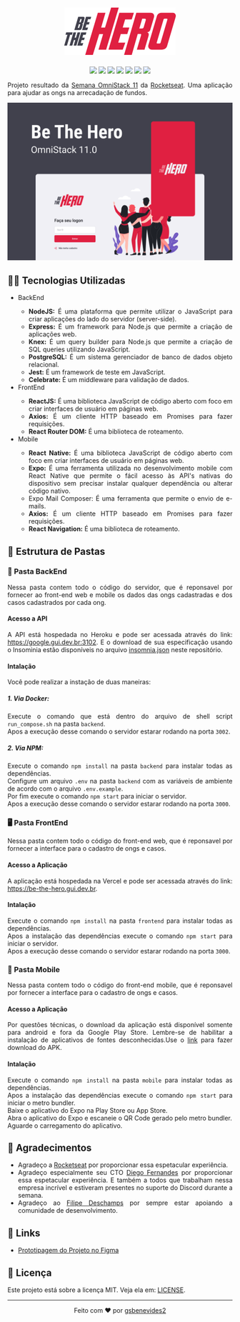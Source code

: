  
<h1 align="center">
    <img alt="DevRadar" title="#delicinha" src="frontend/src/assets/logo.svg" width="250px" />
</h1>
<p align="center">
<img src="https://img.shields.io/badge/JavaScript-E02041?style=for-the-badge&logo=javascript&logoColor=white">
<img src="https://img.shields.io/badge/Expo-E02041?style=for-the-badge&logo=expo&logoColor=white">
<img src="https://img.shields.io/badge/React Native-E02041?style=for-the-badge&logo=react&logoColor=white">
<img src="https://img.shields.io/badge/NodeJS-E02041?style=for-the-badge&logo=nodedotjs&logoColor=white">
<img src="https://img.shields.io/badge/Express-E02041?style=for-the-badge&logo=express&logoColor=white">
<img src="https://img.shields.io/badge/Postgres-E02041?style=for-the-badge&logo=postgresql&logoColor=white">
<img src="https://img.shields.io/badge/Jest-E02041?style=for-the-badge&logo=jest&logoColor=white">
</p>
<p align="justify">
Projeto resultado da <a href="https://github.com/Rocketseat/semana-omnistack-11">Semana OmniStack 11</a> da <a href="https://rocketseat.com.br/">Rocketseat</a>. Uma aplicação para ajudar as ongs na arrecadação de fundos.
</p>
<p align="center">
<img src=".github/Capa.png">
</p>
 
<h2>👨‍💻 Tecnologias Utilizadas</h2>
<ul>
<li>BackEnd</li>
<ul align="justify">
<li><b>NodeJS:</b> É uma plataforma que permite utilizar o JavaScript para criar aplicações do lado do servidor (server-side).</li>
<li><b>Express:</b> É um framework para Node.js que permite a criação de aplicações web.</li>
<li><b>Knex:</b> É um query builder para Node.js que permite a criação de SQL queries utilizando JavaScript.</li>
<li><b>PostgreSQL:</b> É um sistema gerenciador de banco de dados objeto relacional.</li>
<li><b>Jest:</b> É um framework de teste em JavaScript.</li>
<li><b>Celebrate:</b> É um middleware para validação de dados.</li>
</ul>
<li>FrontEnd</li>
<ul align="justify">
<li><b>ReactJS:</b> É uma biblioteca JavaScript de código aberto com foco em criar interfaces de usuário em páginas web.</li>
<li><b>Axios:</b> É um cliente HTTP baseado em Promises para fazer requisições.</li>
<li><b>React Router DOM:</b> É uma biblioteca de roteamento.</li>
</ul>
<li>Mobile</li>
<ul align="justify">
<li><b>React Native:</b> É uma biblioteca JavaScript de código aberto com foco em criar interfaces de usuário em páginas web.</li>
<li><b>Expo:</b> É uma ferramenta utilizada no desenvolvimento mobile com React Native que permite o fácil acesso às API's nativas do dispositivo sem precisar instalar qualquer dependência ou alterar código nativo.</li>
<li>Expo Mail Composer: É uma ferramenta que permite o envio de e-mails.</li>
<li><b>Axios:</b> É um cliente HTTP baseado em Promises para fazer requisições.</li>
<li><b>React Navigation:</b> É uma biblioteca de roteamento.</li>
</ul>
</ul>
 

<h2>📁 Estrutura de Pastas</h2>

<h3>🤖 Pasta BackEnd</h3>
<p align="justify">
Nessa pasta contem todo o código do servidor, que é reponsavel por fornecer ao front-end web e mobile os dados das ongs cadastradas e dos casos cadastrados por cada ong.
</p>

<h4> Acesso a API</h4>
<p align="justify">
A API está hospedada no Heroku e pode ser acessada através do link: <a href="https://google.gui.dev.br:3102">https://google.gui.dev.br:3102</a>. E o download de sua especificação usando o Insominia estão disponíveis no arquivo <a href="insomnia.json">insomnia.json</a> neste repositório.
</p>

<h4> Intalação</h4>
<p align="justify">
Você pode realizar a instação de duas maneiras:
</p>
<h5>1. Via Docker:</h5>
<p align="justify">
Execute o comando que está dentro do arquivo de shell script <code>run_compose.sh</code> na pasta <code>backend</code>.
<br>
Apos a execução desse comando o servidor estarar rodando na porta <code>3002</code>.
</p>
<h5>2. Via NPM:</h5>
<p align="justify">
Execute o comando <code>npm install</code> na pasta <code>backend</code> para instalar todas as dependências.
<br>
Configure um arquivo <code>.env</code> na pasta <code>backend</code> com as variáveis de ambiente de acordo com o arquivo <code>.env.example</code>.
<br>
Por fim execute o comando <code>npm start</code> para iniciar o servidor.
<br>
Apos a execução desse comando o servidor estarar rodando na porta <code>3000</code>.
</p>

<h3>🖥 Pasta FrontEnd</h3>
<p align="justify">
Nessa pasta contem todo o código do front-end web, que é reponsavel por fornecer a interface para o cadastro de ongs e casos.
</p>

<h4> Acesso a Aplicação</h4>
<p align="justify">
A aplicação está hospedada na Vercel e pode ser acessada através do link: <a href="https://be-the-hero.gui.dev.br">https://be-the-hero.gui.dev.br</a>.
</p>

<h4> Intalação</h4>
<p align="justify">
Execute o comando <code>npm install</code> na pasta <code>frontend</code> para instalar todas as dependências.
<br>
Apos a instalação das dependências execute o comando <code>npm start</code> para iniciar o servidor.
<br>
Apos a execução desse comando o servidor estarar rodando na porta <code>3000</code>.

<h3>📱 Pasta Mobile</h3>
<p align="justify">
Nessa pasta contem todo o código do front-end mobile, que é reponsavel por fornecer a interface para o cadastro de ongs e casos.
</p>

<h4> Acesso a Aplicação</h4>
<p align="justify">Por questões técnicas, o download da aplicação está disponível somente para android e fora da Google Play Store. Lembre-se de habilitar a instalação de aplicativos de fontes desconhecidas.Use o <a href="https://github.com/gsbenevides2/bethehero/releases/tag/1.0.0"> link</a> para fazer download do APK.</p>

<h4> Intalação</h4>
<p align="justify">
Execute o comando <code>npm install</code> na pasta <code>mobile</code> para instalar todas as dependências.
<br>
Apos a instalação das dependências execute o comando <code>npm start</code> para iniciar o metro bundler.
<br>
Baixe o aplicativo do Expo na Play Store ou App Store.
<br>
Abra o aplicativo do Expo e escaneie o QR Code gerado pelo metro bundler.
<br>
Aguarde o carregamento do aplicativo.
</p>



<h2>🫶 Agradecimentos</h2>
<ul align="justify">
<li>Agradeço a <a href="https://rocketseat.com.br/">Rocketseat</a> por proporcionar essa espetacular experiência.</li>
<li>Agradeço especialmente seu CTO <a href="https://github.com/diego3g">Diego Fernandes</a> por proporcionar essa espetacular experiência. E também a todos que trabalham nessa empresa incrível e estiveram presentes no suporte do Discord durante a semana.</li>
<li>Agradeço ao <a href="https://github.com/filipedeschamps">Filipe Deschamps</a> por sempre estar apoiando a comunidade de desenvolvimento.</li>
</ul>


<h2>🔗 Links</h2>
<ul>
<li><a href="https://www.figma.com/file/v59Qo5a9CbbY4HaD79Estk/Be-The-Hero?type=design&node-id=4151-99&mode=design&t=4ueAXDVTeK2jLxpZ-0">Prototipagem do Projeto no Figma</a></li>
</ul>

<h2>📃 Licença</h2>
<p>Este projeto está sobre a licença MIT. Veja ela em: <a href="LICENSE">LICENSE</a>.</p>

<hr>
<p align="center">Feito com ❤️ por <a href="https://gui.dev.br">gsbenevides2</a></p>